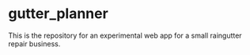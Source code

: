 # gutter_planner
This is the repository for an experimental web app for a small raingutter repair business.
